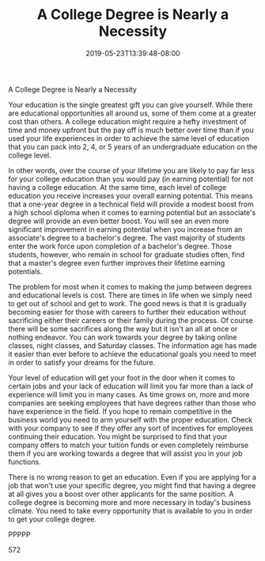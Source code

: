 ﻿---
title: "A College Degree is Nearly a Necessity"
date: 2019-05-23T13:39:48-08:00
description: "Education Tips for Web Success"
featured_image: "/images/Education.jpg"
tags: ["Education"]
---

A College Degree is Nearly a Necessity

Your education is the single greatest gift you can give yourself. While there are educational opportunities all around us, some of them come at a greater cost than others. A college education might require a hefty investment of time and money upfront but the pay off is much better over time than if you used your life experiences in order to achieve the same level of education that you can pack into 2, 4, or 5 years of an undergraduate education on the college level.

In other words, over the course of your lifetime you are likely to pay far less for your college education than you would pay (in earning potential) for not having a college education. At the same time, each level of college education you receive increases your overall earning potential. This means that a one-year degree in a technical field will provide a modest boost from a high school diploma when it comes to earning potential but an associate's degree will provide an even better boost. You will see an even more significant improvement in earning potential when you increase from an associate's degree to a bachelor's degree. The vast majority of students enter the work force upon completion of a bachelor's degree. Those students, however, who remain in school for graduate studies often, find that a master's degree even further improves their lifetime earning potentials. 

The problem for most when it comes to making the jump between degrees and educational levels is cost. There are times in life when we simply need to get out of school and get to work. The good news is that it is gradually becoming easier for those with careers to further their education without sacrificing either their careers or their family during the process. Of course there will be some sacrifices along the way but it isn't an all at once or nothing endeavor. You can work towards your degree by taking online classes, night classes, and Saturday classes. The information age has made it easier than ever before to achieve the educational goals you need to meet in order to satisfy your dreams for the future.

Your level of education will get your foot in the door when it comes to certain jobs and your lack of education will limit you far more than a lack of experience will limit you in many cases. As time grows on, more and more companies are seeking employees that have degrees rather than those who have experience in the field. If you hope to remain competitive in the business world you need to arm yourself with the proper education. Check with your company to see if they offer any sort of incentives for employees continuing their education. You might be surprised to find that your company offers to match your tuition funds or even completely reimburse them if you are working towards a degree that will assist you in your job functions.

There is no wrong reason to get an education. Even if you are applying for a job that won't use your specific degree, you might find that having a degree at all gives you a boost over other applicants for the same position. A college degree is becoming more and more necessary in today's business climate. You need to take every opportunity that is available to you in order to get your college degree.

PPPPP

572

